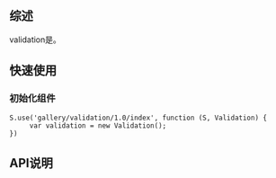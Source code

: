 ## 综述

validation是。

## 快速使用

### 初始化组件

    S.use('gallery/validation/1.0/index', function (S, Validation) {
         var validation = new Validation();
    })

## API说明

